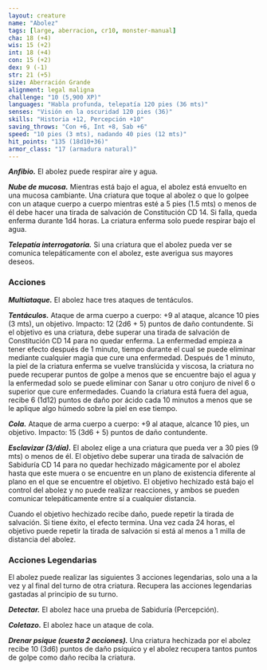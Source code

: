 ```yaml
---
layout: creature
name: "Abolez"
tags: [large, aberracion, cr10, monster-manual]
cha: 18 (+4)
wis: 15 (+2)
int: 18 (+4)
con: 15 (+2)
dex: 9 (-1)
str: 21 (+5)
size: Aberración Grande
alignment: legal maligna
challenge: "10 (5,900 XP)"
languages: "Habla profunda, telepatía 120 pies (36 mts)"
senses: "Visión en la oscuridad 120 pies (36)"
skills: "Historia +12, Percepción +10"
saving_throws: "Con +6, Int +8, Sab +6"
speed: "10 pies (3 mts), nadando 40 pies (12 mts)"
hit_points: "135 (18d10+36)"
armor_class: "17 (armadura natural)"
---
```


***Anfibio.*** El abolez puede respirar aire y agua.

***Nube de mucosa.*** Mientras está bajo el agua, el abolez está envuelto en una mucosa cambiante. Una criatura que toque al abolez o que lo golpee con un ataque cuerpo a cuerpo mientras esté a 5 pies (1.5 mts) o menos de él debe hacer una tirada de salvación de Constitución CD 14. Si falla, queda enferma durante 1d4 horas. La criatura enferma solo puede respirar bajo el agua.

***Telepatía interrogatoria.*** Si una criatura que el abolez pueda ver se comunica telepáticamente con el abolez, este averigua sus mayores deseos.

### Acciones

***Multiataque.*** El abolez hace tres ataques de tentáculos.

***Tentáculos.*** Ataque de arma cuerpo a cuerpo: +9 al ataque, alcance 10 pies (3 mts), un objetivo. Impacto: 12 (2d6 + 5) puntos de daño contundente. Si el objetivo es una criatura, debe superar una tirada de salvación de Constitución CD 14 para no quedar enferma. La enfermedad empieza a tener efecto después de 1 minuto, tiempo durante el cual se puede eliminar mediante cualquier magia que cure una enfermedad. Después de 1 minuto, la piel de la criatura enferma se vuelve translúcida y viscosa, la criatura no puede recuperar puntos de golpe a menos que se encuentre bajo el agua y la enfermedad solo se puede eliminar con Sanar u otro conjuro de nivel 6 o superior que cure enfermedades. Cuando la criatura está fuera del agua, recibe 6 (1d12) puntos de daño por ácido cada 10 minutos a menos que se le aplique algo húmedo sobre la piel en ese tiempo.

***Cola.*** Ataque de arma cuerpo a cuerpo: +9 al ataque, alcance 10 pies, un objetivo. Impacto: 15 (3d6 + 5) puntos de daño contundente.

***Esclavizar (3/día).*** El abolez elige a una criatura que pueda ver a 30 pies (9 mts) o menos de él. El objetivo debe superar una tirada de salvación de Sabiduría CD 14 para no quedar hechizado mágicamente por el abolez hasta que este muera o se encuentre en un plano de existencia diferente al plano en el que se encuentre el objetivo. El objetivo hechizado está bajo el control del abolez y no puede realizar reacciones, y ambos se pueden comunicar telepáticamente entre sí a cualquier distancia.

Cuando el objetivo hechizado recibe daño, puede repetir la tirada de salvación. Si tiene éxito, el efecto termina. Una vez cada 24 horas, el objetivo puede repetir la tirada de salvación si está al menos a 1 milla de distancia del abolez.

### Acciones Legendarias

El abolez puede realizar las siguientes 3 acciones legendarias, solo una a la vez y al final del turno de otra criatura. Recupera las acciones legendarias gastadas al principio de su turno.

***Detectar.*** El abolez hace una prueba de Sabiduría (Percepción).

***Coletazo.*** El abolez hace un ataque de cola.

***Drenar psique (cuesta 2 acciones).*** Una criatura hechizada por el abolez recibe 10 (3d6) puntos de daño psíquico y el abolez recupera tantos puntos de golpe como daño reciba la criatura.
